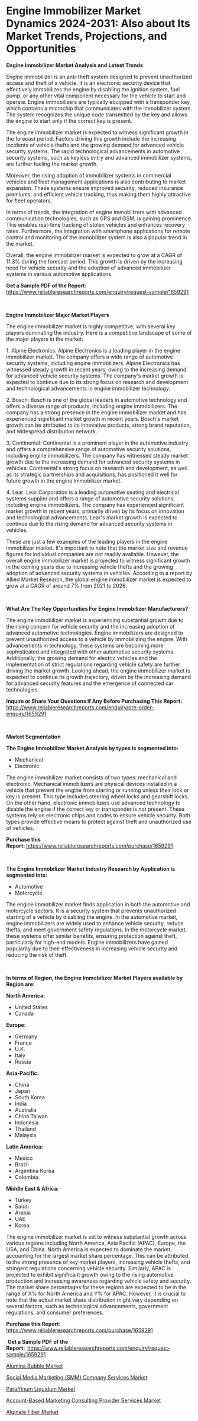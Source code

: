 <p><h1>Engine Immobilizer Market Dynamics 2024-2031: Also about Its Market Trends, Projections, and Opportunities</h1></p><p><strong>Engine Immobilizer Market Analysis and Latest Trends</strong></p>
<p><p>Engine immobilizer is an anti-theft system designed to prevent unauthorized access and theft of a vehicle. It is an electronic security device that effectively immobilizes the engine by disabling the ignition system, fuel pump, or any other vital component necessary for the vehicle to start and operate. Engine immobilizers are typically equipped with a transponder key, which contains a microchip that communicates with the immobilizer system. The system recognizes the unique code transmitted by the key and allows the engine to start only if the correct key is present.</p><p>The engine immobilizer market is expected to witness significant growth in the forecast period. Factors driving this growth include the increasing incidents of vehicle thefts and the growing demand for advanced vehicle security systems. The rapid technological advancements in automotive security systems, such as keyless entry and advanced immobilizer systems, are further fueling the market growth.</p><p>Moreover, the rising adoption of immobilizer systems in commercial vehicles and fleet management applications is also contributing to market expansion. These systems ensure improved security, reduced insurance premiums, and efficient vehicle tracking, thus making them highly attractive for fleet operators.</p><p>In terms of trends, the integration of engine immobilizers with advanced communication technologies, such as GPS and GSM, is gaining prominence. This enables real-time tracking of stolen vehicles and enhances recovery rates. Furthermore, the integration with smartphone applications for remote control and monitoring of the immobilizer system is also a popular trend in the market.</p><p>Overall, the engine immobilizer market is expected to grow at a CAGR of 11.3% during the forecast period. This growth is driven by the increasing need for vehicle security and the adoption of advanced immobilizer systems in various automotive applications.</p></p>
<p><strong>Get a Sample PDF of the Report:&nbsp;</strong> <a href="https://www.reliableresearchreports.com/enquiry/request-sample/1659291">https://www.reliableresearchreports.com/enquiry/request-sample/1659291</a></p>
<p>&nbsp;</p>
<p><strong>Engine Immobilizer Major Market Players</strong></p>
<p><p>The engine immobilizer market is highly competitive, with several key players dominating the industry. Here is a competitive landscape of some of the major players in the market:</p><p>1. Alpine Electronics: Alpine Electronics is a leading player in the engine immobilizer market. The company offers a wide range of automotive security systems, including engine immobilizers. Alpine Electronics has witnessed steady growth in recent years, owing to the increasing demand for advanced vehicle security systems. The company's market growth is expected to continue due to its strong focus on research and development and technological advancements in engine immobilizer technology.</p><p>2. Bosch: Bosch is one of the global leaders in automotive technology and offers a diverse range of products, including engine immobilizers. The company has a strong presence in the engine immobilizer market and has experienced significant market growth in recent years. Bosch's market growth can be attributed to its innovative products, strong brand reputation, and widespread distribution network.</p><p>3. Continental: Continental is a prominent player in the automotive industry and offers a comprehensive range of automotive security solutions, including engine immobilizers. The company has witnessed steady market growth due to the increasing demand for advanced security systems in vehicles. Continental's strong focus on research and development, as well as its strategic partnerships and acquisitions, has positioned it well for future growth in the engine immobilizer market.</p><p>4. Lear: Lear Corporation is a leading automotive seating and electrical systems supplier and offers a range of automotive security solutions, including engine immobilizers. The company has experienced significant market growth in recent years, primarily driven by its focus on innovation and technological advancements. Lear's market growth is expected to continue due to the rising demand for advanced security systems in vehicles.</p><p>These are just a few examples of the leading players in the engine immobilizer market. It's important to note that the market size and revenue figures for individual companies are not readily available. However, the overall engine immobilizer market is projected to witness significant growth in the coming years due to increasing vehicle thefts and the growing adoption of advanced security systems in vehicles. According to a report by Allied Market Research, the global engine immobilizer market is expected to grow at a CAGR of around 7% from 2021 to 2026.</p></p>
<p>&nbsp;</p>
<p><strong>What Are The Key Opportunities For Engine Immobilizer Manufacturers?</strong></p>
<p><p>The engine immobilizer market is experiencing substantial growth due to the rising concern for vehicle security and the increasing adoption of advanced automotive technologies. Engine immobilizers are designed to prevent unauthorized access to a vehicle by immobilizing the engine. With advancements in technology, these systems are becoming more sophisticated and integrated with other automotive security systems. Additionally, the growing demand for electric vehicles and the implementation of strict regulations regarding vehicle safety are further driving the market growth. Looking ahead, the engine immobilizer market is expected to continue its growth trajectory, driven by the increasing demand for advanced security features and the emergence of connected car technologies.</p></p>
<p><strong>Inquire or Share Your Questions If Any Before Purchasing This Report:</strong> <a href="https://www.reliableresearchreports.com/enquiry/pre-order-enquiry/1659291">https://www.reliableresearchreports.com/enquiry/pre-order-enquiry/1659291</a></p>
<p>&nbsp;</p>
<p><strong>Market Segmentation</strong></p>
<p><strong>The Engine Immobilizer Market Analysis by types is segmented into:</strong></p>
<p><ul><li>Mechanical</li><li>Electronic</li></ul></p>
<p><p>The engine immobilizer market consists of two types: mechanical and electronic. Mechanical immobilizers are physical devices installed in a vehicle that prevent the engine from starting or running unless their lock or key is present. This type includes steering wheel locks and gearshift locks. On the other hand, electronic immobilizers use advanced technology to disable the engine if the correct key or transponder is not present. These systems rely on electronic chips and codes to ensure vehicle security. Both types provide effective means to protect against theft and unauthorized use of vehicles.</p></p>
<p><strong>Purchase this Report:&nbsp;</strong><a href="https://www.reliableresearchreports.com/purchase/1659291">https://www.reliableresearchreports.com/purchase/1659291</a></p>
<p>&nbsp;</p>
<p><strong>The Engine Immobilizer Market Industry Research by Application is segmented into:</strong></p>
<p><ul><li>Automotive</li><li>Motorcycle</li></ul></p>
<p><p>The engine immobilizer market finds application in both the automotive and motorcycle sectors. It is a security system that prevents unauthorized starting of a vehicle by disabling the engine. In the automotive market, engine immobilizers are widely used to enhance vehicle security, reduce thefts, and meet government safety regulations. In the motorcycle market, these systems offer similar benefits, ensuring protection against theft, particularly for high-end models. Engine immobilizers have gained popularity due to their effectiveness in increasing vehicle security and reducing the risk of theft.</p></p>
<p>&nbsp;</p>
<p><strong>In terms of Region, the Engine Immobilizer Market Players available by Region are:</strong></p>
<p>
    <p> <strong> North America: </strong>
        <ul>
            <li>United States</li>
            <li>Canada</li>
        </ul>
        </p> 
    <p> <strong> Europe: </strong>
        <ul>
            <li>Germany</li>
            <li>France</li>
            <li>U.K.</li>
            <li>Italy</li>
            <li>Russia</li>
        </ul>
        </p> 
    <p> <strong> Asia-Pacific: </strong>
        <ul>
            <li>China</li>
            <li>Japan</li>
            <li>South Korea</li>
            <li>India</li>
            <li>Australia</li>
            <li>China Taiwan</li>
            <li>Indonesia</li>
            <li>Thailand</li>
            <li>Malaysia</li>
        </ul>
        </p> 
    <p> <strong> Latin America: </strong>
        <ul>
            <li>Mexico</li>
            <li>Brazil</li>
            <li>Argentina Korea</li>
            <li>Colombia</li>
        </ul>
        </p> 
    <p> <strong> Middle East & Africa: </strong>
        <ul>
            <li>Turkey</li>
            <li>Saudi</li>
            <li>Arabia</li>
            <li>UAE</li>
            <li>Korea</li>
        </ul>
    </p>
    </p>
<p><p>The engine immobilizer market is set to witness substantial growth across various regions including North America, Asia Pacific (APAC), Europe, the USA, and China. North America is expected to dominate the market, accounting for the largest market share percentage. This can be attributed to the strong presence of key market players, increasing vehicle thefts, and stringent regulations concerning vehicle security. Similarly, APAC is projected to exhibit significant growth owing to the rising automotive production and increasing awareness regarding vehicle safety and security. The market share percentages for these regions are expected to be in the range of X% for North America and Y% for APAC. However, it is crucial to note that the actual market share distribution might vary depending on several factors, such as technological advancements, government regulations, and consumer preferences.</p></p>
<p><strong>Purchase this Report: </strong><a href="https://www.reliableresearchreports.com/purchase/1659291">https://www.reliableresearchreports.com/purchase/1659291</a></p>
<p>&nbsp;<strong>Get a Sample PDF of the Report:&nbsp;&nbsp;</strong><a href="https://www.reliableresearchreports.com/enquiry/request-sample/1659291">https://www.reliableresearchreports.com/enquiry/request-sample/1659291</a></p>
<p><strong></strong></p>
<p><p><a href="https://medium.com/@raymondgray765/decoding-alumina-bubble-market-metrics-market-share-trends-and-growth-patterns-07de5c88fe28">Alumina Bubble Market</a></p><p><a href="https://github.com/vimar16th/Market-Research-Report-List-3/blob/main/social-media-marketing-smm-company-services-market.md">Social Media Marketing (SMM) Company Services Market</a></p><p><a href="https://medium.com/@linabernier/paraffinum-liquidum-market-trends-and-market-analysis-forecasted-for-period-2024-2031-bd48cf0fc919">Paraffinum Liquidum Market</a></p><p><a href="https://github.com/luckyshygirl/Market-Research-Report-List-3/blob/main/account-based-marketing-consulting-provider-services-market.md">Account-Based Marketing Consulting Provider Services Market</a></p><p><a href="https://medium.com/@linabernier/alginate-fiber-market-trends-and-market-analysis-forecasted-for-period-2024-2031-78dce2a1ed64">Alginate Fiber Market</a></p></p>